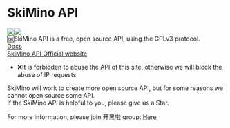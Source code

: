 # SkiMino API
  <img src="https://img.shields.io/github/license/XMSMApi/SkiMino?style=for-the-badge" /><img src="https://img.shields.io/github/languages/code-size/XMSMApi/SkiMino?style=for-the-badge" /><br />
🆗SkiMino API is a free, open source API, using the GPLv3 protocol.  
[Docs](https://docs.skimino.cf/API)  
[SkiMino API Official website](https://api.skimino.cf)
- ❌It is forbidden to abuse the API of this site, otherwise we will block the abuse of IP requests

SkiMino will work to create more open source API, but for some reasons we cannot open source some API.  
If the SkiMino API is helpful to you, please give us a Star.

For more information, please join 开黑啦 group: [Here](https://kaihei.co/Wyykam/)
